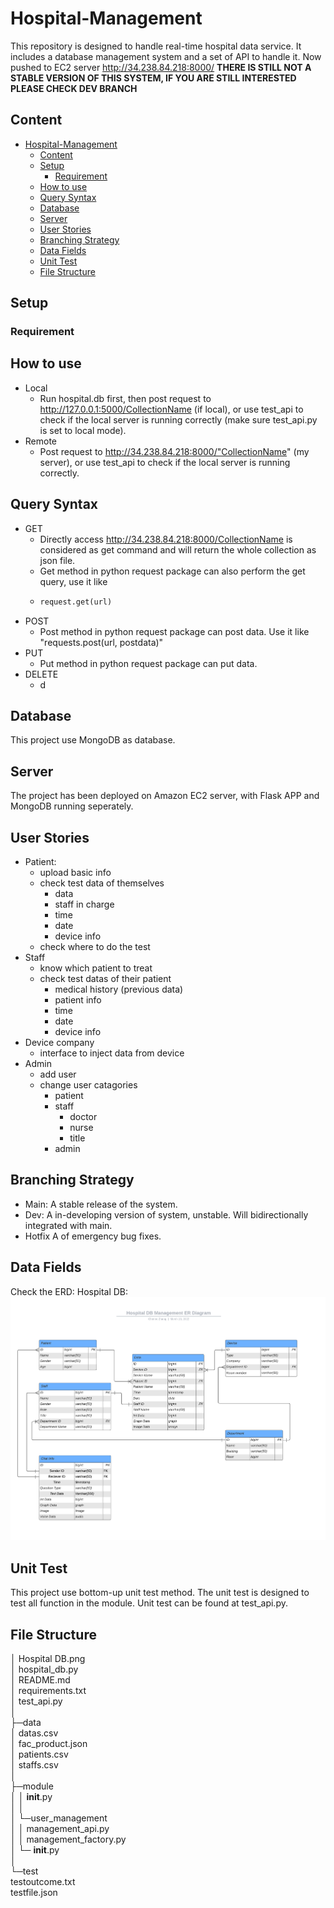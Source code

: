 # Hospital-Management
This repository is designed to handle real-time hospital data service.
It includes a database management system and a set of API to handle it.
Now pushed to EC2 server http://34.238.84.218:8000/
**THERE IS STILL NOT A STABLE VERSION OF THIS SYSTEM, IF YOU ARE STILL INTERESTED PLEASE CHECK DEV BRANCH**

## Content
- [Hospital-Management](#hospital-management)
  - [Content](#content)
  - [Setup](#setup)
    - [Requirement](#requirement)
  - [How to use](#how-to-use)
  - [Query Syntax](#query-syntax)
  - [Database](#database)
  - [Server](#server)
  - [User Stories](#user-stories)
  - [Branching Strategy](#branching-strategy)
  - [Data Fields](#data-fields)
  - [Unit Test](#unit-test)
  - [File Structure](#file-structure)

## Setup
### Requirement

## How to use
- Local
  - Run hospital.db first, then post request to http://127.0.0.1:5000/CollectionName (if local), or use test_api to check if the local server is running correctly (make sure test_api.py is set to local mode).
- Remote 
  - Post request to http://34.238.84.218:8000/"CollectionName" (my server), or use test_api to check if the local server is running correctly.

## Query Syntax
- GET
  - Directly access http://34.238.84.218:8000/CollectionName is considered as get command and will return the whole collection as json file. 
  - Get method in python request package can also perform the get query, use it like 
  - ```python
    request.get(url)
    ```
- POST
  - Post method in python request package can post data. Use it like "requests.post(url, postdata)"
- PUT
  - Put method in python request package can put data.
- DELETE
  - d

## Database
This project use MongoDB as database.

## Server
The project has been deployed on Amazon EC2 server, with Flask APP and MongoDB running seperately.

## User Stories
- Patient:
  - upload basic info
  - check test data of themselves
    - data
    - staff in charge
    - time
    - date
    - device info
  - check where to do the test
- Staff
  - know which patient to treat
  - check test datas of their patient
    - medical history (previous data)
    - patient info
    - time
    - date
    - device info
- Device company
  - interface to inject data from device
- Admin
  - add user
  - change user catagories
    - patient
    - staff
      - doctor
      - nurse
      - title
    - admin


## Branching Strategy
- Main:     A stable release of the system.
- Dev:      A in-developing version of system, unstable. Will bidirectionally integrated with main.
- Hotfix    A of emergency bug fixes. 

## Data Fields
Check the ERD:  Hospital DB:  
![image](Hospital%20DB.png)

## Unit Test
This project use bottom-up unit test method. The unit test is designed to test all function in the module. Unit test can be found at test_api.py.


## File Structure
│  Hospital DB.png  
│  hospital_db.py  
│  README.md  
│  requirements.txt  
│  test_api.py  
│  
├─data  
│      datas.csv  
│      fac_product.json  
│      patients.csv  
│      staffs.csv  
│  
├─module  
│  │  __init__.py  
│  │  
│  └─user_management   
│     │  management_api.py    
│     │  management_factory.py    
│     └─ __init__.py  
│  
└─test  
       testoutcome.txt  
       testfile.json  
